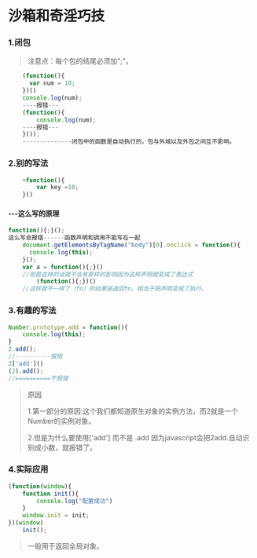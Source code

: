 # 沙箱和奇淫巧技

### 1.闭包

> 注意点：每个包的结尾必须加";"。

```javascript
    (function(){
      var num = 10;
    })()
    console.log(num);
	----报错---
    (function(){
    	console.log(num);
    ----报错---
    }());
	--------------闭包中的函数是自动执行的，包与外域以及外包之间互不影响。
```

### 2.别的写法

```javascript
    +function(){
        var key =10;
    }()
```

#### ---这么写的原理

```javascript
function(){;}();
这么写会报错------函数声明和调用不能写在一起
    document.getElementsByTagName("body")[0].onclick = function(){
      console.log(this);
    }();
    var a = function(){;}()
    //但是这样的话就不会有那样的影响因为这样声明就变成了表达式
        (function(){;})()
    //这样就不一样了（fn）的结果是返回fn，相当于把声明变成了执行。
```

### 3.有趣的写法

```javascript
Number.prototype.add = function(){
    console.log(this);
}
2.add();
//----------报错
2['add']()
(2).add();
//==========不报错
```

> 原因
>
> 1.第一部分的原因:这个我们都知道原生对象的实例方法，而2就是一个Number的实例对象。
>
> 2.但是为什么要使用['add'] 而不是 .add 因为javascript会把2add.自动识别成小数，就报错了。

### 4.实际应用

```javascript
(function(window){
    function init(){
        console.log("配置成功")
    }
    window.init = init;
})(window)
	init();
```

> 一般用于返回全局对象。